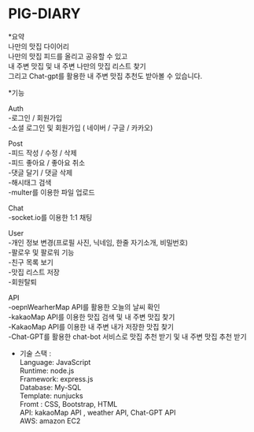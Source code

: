 
# PIG-DIARY

*요약<BR>
나만의 맛집 다이어리<BR>
나만의 맛집 피드를 올리고 공유할 수 있고<BR>
내 주변 맛집 및 내 주변 나만의 맛집 리스트 찾기<BR>
그리고 Chat-gpt를 활용한 내 주변 맛집 추천도 받아볼 수 있습니다.<BR>

*기능

Auth<BR>
-로그인 / 회원가입<BR>
-소셜 로그인 및 회원가입 ( 네이버 / 구글 / 카카오)<BR>

Post<BR>
-피드 작성 / 수정 / 삭제<BR>
-피드 좋아요 / 좋아요 취소<BR>
-댓글 달기 / 댓글 삭제<BR>
-해시태그 검색<BR>
-multer를 이용한 파일 업로드<BR>

Chat<BR>
-socket.io를 이용한 1:1 채팅

User<BR>
-개인 정보 변경(프로필 사진, 닉네임, 한줄 자기소개, 비밀번호)<BR>
-팔로우 및 팔로워 기능<BR>
-친구 목록 보기<BR>
-맛집 리스트 저장<BR>
-회원탈퇴<BR>

API<BR>
-oepnWearherMap API를 활용한 오늘의 날씨 확인<BR>
-kakaoMap API를 이용한 맛집 검색 및 내 주변 맛집 찾기<BR>
-KakaoMap API를 이용한 내 주변 내가 저장한 맛집 찾기<BR>
-Chat-GPT를 활용한 chat-bot 서비스로 맛집 추천 받기 및 내 주변 맛집 추천 받기<BR>

- 기술 스택 :<BR>
  Language: JavaScript<BR>
  Runtime: node.js<BR>
  Framework: express.js<BR>
  Database: My-SQL<BR>
  Template: nunjucks<BR>
  Fromt : CSS, Bootstrap, HTML<BR>
  API: kakaoMap API , weather API, Chat-GPT API<BR>
  AWS: amazon EC2<BR>

